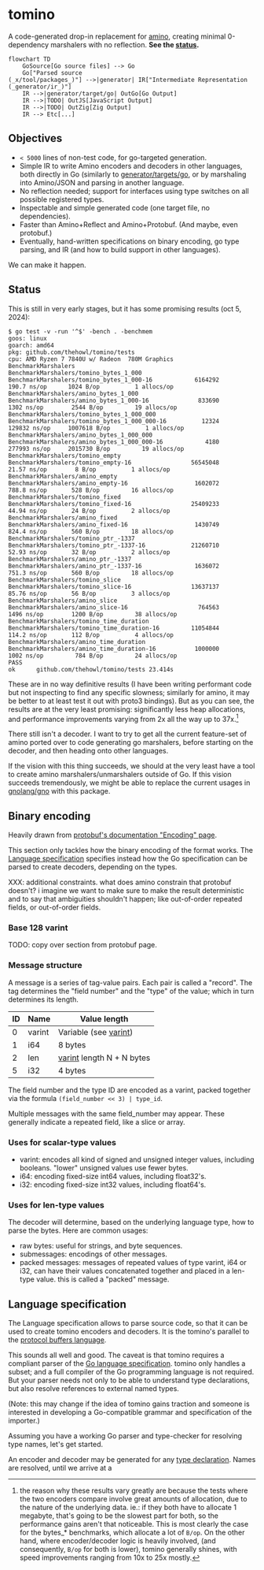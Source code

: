 # tomino

A code-generated drop-in replacement for [amino], creating minimal 0-dependency
marshalers with no reflection. **See the [status](#status).**

```mermaid
flowchart TD
    GoSource[Go source files] --> Go
    Go["Parsed source
(_x/tool/packages_)"] -->|generator| IR["Intermediate Representation
(_generator/ir_)"]
    IR -->|generator/target/go| OutGo[Go Output]
    IR -->|TODO| OutJS[JavaScript Output]
    IR -->|TODO| OutZig[Zig Output]
    IR --> Etc[...]
```

## Objectives

- `< 5000` lines of non-test code, for go-targeted generation.
- Simple IR to write Amino encoders and decoders in other languages, both
  directly in Go (similarly to [generator/targets/go](./generator/targets/go),
  or by marshaling into Amino/JSON and parsing in another language.
- No reflection needed; support for interfaces using type switches on all
  possible registered types.
- Inspectable and simple generated code (one target file, no dependencies).
- Faster than Amino+Reflect and Amino+Protobuf. (And maybe, even protobuf.)
- Eventually, hand-written specifications on binary encoding, go type parsing,
  and IR (and how to build support in other languages).

We can make it happen.

## Status

This is still in very early stages, but it has some promising results (oct 5, 2024):

```
$ go test -v -run '^$' -bench . -benchmem
goos: linux
goarch: amd64
pkg: github.com/thehowl/tomino/tests
cpu: AMD Ryzen 7 7840U w/ Radeon  780M Graphics
BenchmarkMarshalers
BenchmarkMarshalers/tomino_bytes_1_000
BenchmarkMarshalers/tomino_bytes_1_000-16         	 6164292	       190.7 ns/op	    1024 B/op	       1 allocs/op
BenchmarkMarshalers/amino_bytes_1_000
BenchmarkMarshalers/amino_bytes_1_000-16          	  833690	      1302 ns/op	    2544 B/op	      19 allocs/op
BenchmarkMarshalers/tomino_bytes_1_000_000
BenchmarkMarshalers/tomino_bytes_1_000_000-16     	   12324	    129832 ns/op	 1007618 B/op	       1 allocs/op
BenchmarkMarshalers/amino_bytes_1_000_000
BenchmarkMarshalers/amino_bytes_1_000_000-16      	    4180	    277993 ns/op	 2015730 B/op	      19 allocs/op
BenchmarkMarshalers/tomino_empty
BenchmarkMarshalers/tomino_empty-16               	56545048	        21.57 ns/op	       8 B/op	       1 allocs/op
BenchmarkMarshalers/amino_empty
BenchmarkMarshalers/amino_empty-16                	 1602072	       788.8 ns/op	     528 B/op	      16 allocs/op
BenchmarkMarshalers/tomino_fixed
BenchmarkMarshalers/tomino_fixed-16               	25409233	        44.94 ns/op	      24 B/op	       2 allocs/op
BenchmarkMarshalers/amino_fixed
BenchmarkMarshalers/amino_fixed-16                	 1430749	       824.4 ns/op	     560 B/op	      18 allocs/op
BenchmarkMarshalers/tomino_ptr_-1337
BenchmarkMarshalers/tomino_ptr_-1337-16           	21260710	        52.93 ns/op	      32 B/op	       2 allocs/op
BenchmarkMarshalers/amino_ptr_-1337
BenchmarkMarshalers/amino_ptr_-1337-16            	 1636072	       751.3 ns/op	     560 B/op	      18 allocs/op
BenchmarkMarshalers/tomino_slice
BenchmarkMarshalers/tomino_slice-16               	13637137	        85.76 ns/op	      56 B/op	       3 allocs/op
BenchmarkMarshalers/amino_slice
BenchmarkMarshalers/amino_slice-16                	  764563	      1496 ns/op	    1200 B/op	      38 allocs/op
BenchmarkMarshalers/tomino_time_duration
BenchmarkMarshalers/tomino_time_duration-16       	11054844	       114.2 ns/op	     112 B/op	       4 allocs/op
BenchmarkMarshalers/amino_time_duration
BenchmarkMarshalers/amino_time_duration-16        	 1000000	      1002 ns/op	     784 B/op	      24 allocs/op
PASS
ok  	github.com/thehowl/tomino/tests	23.414s
```

These are in no way definitive results (I have been writing performant code but
not inspecting to find any specific slowness; similarly for amino, it may be
better to at least test it out with proto3 bindings). But as you can see, the
results are at the very least promising: significantly less heap allocations,
and performance improvements varying from 2x all the way up to 37x.[^1]

[^1]: the reason why these results vary greatly are because the tests where the two
encoders compare involve great amounts of allocation, due to the nature of the
underlying data. ie.: if they both have to allocate 1 megabyte, that's going to be
the slowest part for both, so the performance gains aren't that noticeable. This
is most clearly the case for the bytes_* benchmarks, which allocate a lot of
`B/op`. On the other hand, where encoder/decoder logic is heavily involved,
(and consequently, `B/op` for both is lower), tomino generally shines, with
speed improvements ranging from 10x to 25x mostly.

There still isn't a decoder. I want to try to get all the current feature-set of
amino ported over to code generating go marshalers, before starting on the
decoder, and then heading onto other languages.

If the vision with this thing succeeds, we should at the very least have a tool
to create amino marshalers/unmarshalers outside of Go. If this vision succeeds
tremendously, we might be able to replace the current usages in
[gnolang/gno](https://github.com/gnolang/gno) with this package.

## Binary encoding

Heavily drawn from [protobuf's documentation "Encoding" page](https://protobuf.dev/programming-guides/encoding/#cheat-sheet).

This section only tackles how the binary encoding of the format works. The
[Language specification][language] specifies instead how the Go specification
can be parsed to create decoders, depending on the types.

XXX: additional constraints. what does amino constrain that protobuf doesn't? i
imagine we want to make sure to make the result deterministic and to say that
ambiguities shouldn't happen; like out-of-order repeated fields, or
out-of-order fields.

### Base 128 varint

TODO: copy over section from protobuf page.

### Message structure

A message is a series of tag-value pairs. Each pair is called a "record".
The tag determines the "field number" and the "type" of the value; which in
turn determines its length.

ID | Name    | Value length
---|---------|-------------------------------------
0  | varint  | Variable (see [varint])
1  | i64     | 8 bytes
2  | len     | [varint] length N + N bytes
5  | i32     | 4 bytes

The field number and the type ID are encoded as a varint, packed together via
the formula `(field_number << 3) | type_id`.

Multiple messages with the same field_number may appear. These generally
indicate a repeated field, like a slice or array.

### Uses for scalar-type values

- varint: encodes all kind of signed and unsigned integer values, including
    booleans. "lower" unsigned values use fewer bytes.
- i64: encoding fixed-size int64 values, including float32's.
- i32: encoding fixed-size int32 values, including float64's.

### Uses for len-type values

The decoder will determine, based on the underlying language type, how to parse
the bytes. Here are common usages:

- raw bytes: useful for strings, and byte sequences.
- submessages: encodings of other messages.
- packed messages: messages of repeated values of type varint, i64 or i32, can
    have their values concatenated together and placed in a len-type value. this
    is called a "packed" message.

## Language specification

The Language specification allows to parse source code, so that it can be used
to create tomino encoders and decoders. It is the tomino's parallel to the
[protocol buffers language](https://protobuf.dev/reference/protobuf/edition-2023-spec/).

This sounds all well and good. The caveat is that tomino requires a compliant
parser of the [Go language specification](https://go.dev/ref/spec). tomino only
handles a subset; and a full compiler of the Go programming language is not
required. But your parser needs not only to be able to understand type
declarations, but also resolve references to external named types.

(Note: this may change if the idea of tomino gains traction and someone is
interested in developing a Go-compatible grammar and specification of the
importer.)

Assuming you have a working Go parser and type-checker for resolving type names,
let's get started.

An encoder and decoder may be generated for any
[type declaration](https://go.dev/ref/spec#Type_declarations).
Names are resolved, until we arrive at a

[amino]: https://github.com/gnolang/gno/tree/master/tm2/pkg/amino
[language]: #language-specification
[varint]: #base-128-varint
